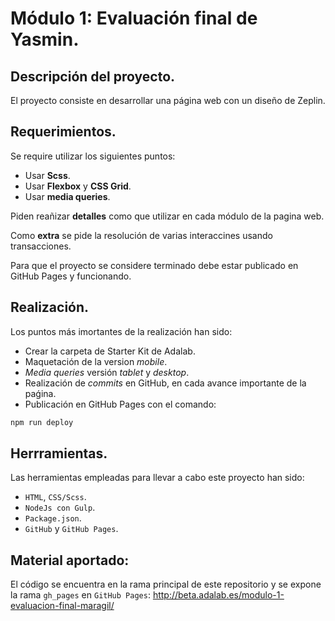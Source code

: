 # Módulo 1: Evaluación final de Yasmin.

## Descripción del proyecto.

El proyecto consiste en desarrollar una página web con un diseño de Zeplin.

## Requerimientos.

Se require utilizar los siguientes puntos:

- Usar **Scss**.
- Usar **Flexbox** y **CSS Grid**.
- Usar **media queries**.

Piden reañizar **detalles** como que utilizar en cada módulo de la pagina web.

Como **extra** se pide la resolución de varias interaccines usando transacciones.

Para que el proyecto se considere terminado debe estar publicado en GitHub Pages y funcionando.

## Realización.

Los puntos más imortantes de la realización han sido:

- Crear la carpeta de Starter Kit de Adalab.
- Maquetación de la version _mobile_.
- _Media queries_ versión _tablet_ y _desktop_.
- Realización de _commits_ en GitHub, en cada avance importante de la paǵina.
- Publicación en GitHub Pages con el comando:
```bash
npm run deploy
```

## Herrramientas.

Las herramientas empleadas para llevar a cabo este proyecto han sido:

- `HTML`, `CSS/Scss`.
- `NodeJs con Gulp`.
- `Package.json`.
- `GitHub` y `GitHub Pages`.

## Material aportado:

El código se encuentra en la rama principal de este repositorio y se expone la rama `gh_pages` en `GitHub Pages`:
<http://beta.adalab.es/modulo-1-evaluacion-final-maragil/>
